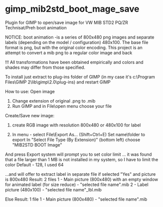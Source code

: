 # gimp_mib2std_boot_mage_save
Plugin for GIMP to open/save image for VW MIB STD2 PQ/ZR Technisat/Preh boot animation

NOTICE:
boot animation -is a series of 800x480 png images and separate labels (depending on the model / configuration) 480x100.
The base file format is png, but with the original color encoding. This project is an attempt to convert a mib png to a regular color image and back

!!! All transformations have been obtained empirically and colors and shades may differ from those specified.


To install just extract to plug-ins folder of GIMP (in my case it's c:\Program Files\GIMP 2\lib\gimp\2.0\plug-ins) and restart GIMP

How to use:
Open image
1. Change extension of original .png to .mib
2. Run GIMP and in File\open menu choose your file


Create/Save new image:
1. create RGB image with resolution 800x480 or 480x100 for label

2. In menu - select File\Export As... (Shift+Ctrl+E)
Set name\folder to export
In "Select File Type (By Extension)" (bottom left) choose "MIB2STD BOOT Image"

And press Export
system will prompt you to set color limit ...
it was found that a file larger than 1 MB is not installed in my system, so I have to limit the color
Default - 128, I used 64

...and will offer to extract label in separate file
if selected "Yes" and picture is 800x480
Result: 2 files
1 - Main picture (800x480) with an empty window for animated label (for size reduce) - "selected file name".mib
2 - Label picture (480x100) - "selected file name"_lbl.mib

Else
Result: 1 file
1 - Main picture (800x480) - "selected file name".mib

